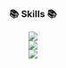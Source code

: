 
<h3 align="center">📚 Skills 📚</h3>
<p align="center">
  <a href="https://skillicons.dev">
    <img src="https://skillicons.dev/icons?i=java,kotlin&theme=light"> </br>
    <img src="https://skillicons.dev/icons?i=js,html,css&theme=light"> </br>
    <img src="https://skillicons.dev/icons?i=aws,git,docker"/>
  </a>
</p>

<!--
**jwodn123/jwodn123** is a ✨ _special_ ✨ repository because its `README.md` (this file) appears on your GitHub profile.

Here are some ideas to get you started:

- 🔭 I’m currently working on ...
- 🌱 I’m currently learning ...
- 👯 I’m looking to collaborate on ...
- 🤔 I’m looking for help with ...
- 💬 Ask me about ...
- 📫 How to reach me: ...
- 😄 Pronouns: ...
- ⚡ Fun fact: ...
- <img src="https://img.shields.io/badge/뱃지레이블-배경색?style=뱃지모양&logo=로고&logoColor=로고색상"/>
-->
